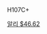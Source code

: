 

H107C+

[알리 $46.62](https://ko.aliexpress.com/item/Profession-Drones-2016-Upgraded-Hubsan-X4-Camera-Plus-H107C-H107C-Mini-Drones-with-Camera-HD-720P/32784813249.html?spm=2114.010208.3.277.EzfYu3&ws_ab_test=searchweb0_0,searchweb201602_1_10065_10000073_10068_10000074_10000032_119_10000030_10000026_10000023_10000069_10000068_10060_10062_10056_10055_10000062_10054_10000063_10059_10099_10000020_10000013_10103_10102_10000016_10096_10000056_10000059_10052_10053_10107_10050_10106_10051_10000097_10000094_10000053_10000007_10000050_10084_10083_10000100_10000047_10080_10082_10081_10110_10111_10112_10113_10114_10115_10000041_10000044_10078_10079_10000038_10073_10000035_10122_10123_10121_10124,searchweb201603_1,afswitch_2,ppcSwitch_3,single_sort_2_price_asc&btsid=992cc17d-68aa-4a6a-ba31-201bfa6fe642)

